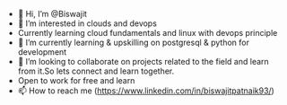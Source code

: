 - 👋 Hi, I’m @Biswajit
- 👀 I’m interested in clouds and devops
- Currently learning cloud fundamentals and linux with devops principle
- 🌱 I’m currently learning & upskilling on postgresql & python for development
- 💞️ I’m looking to collaborate on projects related to the field and learn from it.So lets connect and learn together.
- Open to work for free and learn
- 📫 How to reach me (https://www.linkedin.com/in/biswajitpatnaik93/)


<!---
Biswajit1693/Biswajit1693 is a ✨ special ✨ repository because its `README.md` (this file) appears on your GitHub profile.
You can click the Preview link to take a look at your changes.
--->
